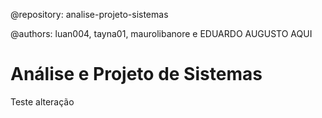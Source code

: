 @repository: analise-projeto-sistemas

@authors: luan004, tayna01, maurolibanore e EDUARDO AUGUSTO AQUI

# Análise e Projeto de Sistemas


Teste alteração
